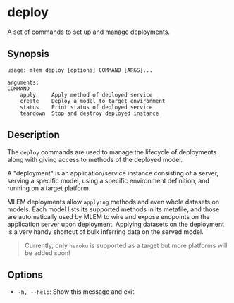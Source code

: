 # deploy

A set of commands to set up and manage deployments.

## Synopsis

```usage
usage: mlem deploy [options] COMMAND [ARGS]...

arguments:
COMMAND
    apply     Apply method of deployed service
    create    Deploy a model to target environment
    status    Print status of deployed service
    teardown  Stop and destroy deployed instance
```

## Description

The `deploy` commands are used to manage the lifecycle of deployments along with
giving access to methods of the deployed model.

A "deployment" is an application/service instance consisting of a server,
serving a specific model, using a specific environment definition, and running
on a target platform.

MLEM deployments allow `applying` methods and even whole datasets on models.
Each model lists its supported methods in its metafile, and those are
automatically used by MLEM to wire and expose endpoints on the application
server upon deployment. Applying datasets on the deployment is a very handy
shortcut of bulk inferring data on the served model.

> Currently, only `heroku` is supported as a target but more platforms will be
> added soon!

## Options

- `-h, --help`: Show this message and exit.
